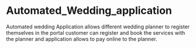# Automated_Wedding_application

Automated wedding Application allows different wedding planner to register themselves in the portal customer can register and book the services with the planner and application allows
to pay online to the planner.
